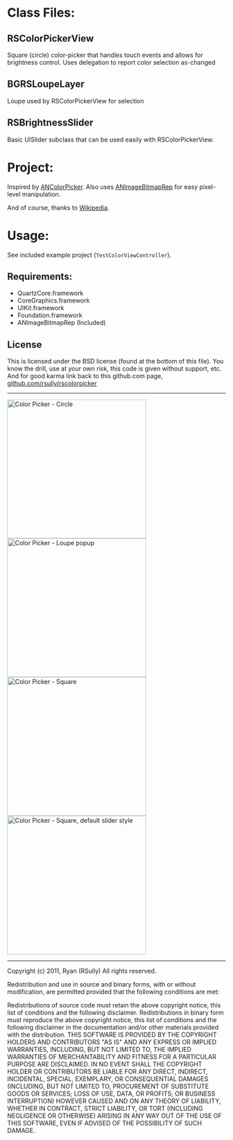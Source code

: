 # Class Files:

## RSColorPickerView

Square (circle) color-picker that handles touch events and allows for brightness control. Uses delegation to report color selection as-changed

## BGRSLoupeLayer

Loupe used by RSColorPickerView for selection

## RSBrightnessSlider

Basic UISlider subclass that can be used easily with RSColorPickerView. 

# Project:

Inspired by [ANColorPicker](https://github.com/unixpickle/ANColorPicker). 
Also uses [ANImageBitmapRep](https://github.com/unixpickle/ANImageBitmapRep) for easy pixel-level manipulation. 

And of course, thanks to [Wikipedia](http://en.wikipedia.org/wiki/HSL_and_HSV).


# Usage:

See included example project (`TestColorViewController`).

## Requirements:

* QuartzCore.framework
* CoreGraphics.framework
* UIKit.framework
* Foundation.framework
* ANImageBitmapRep (Included)

## License

This is licensed under the BSD license (found at the bottom of this file). You know the drill, use at your own risk, this code is given without support, etc. And for good karma link back to this github.com page, [github.com/rsully/rscolorpicker](https://github.com/RSully/RSColorPicker)

***

<img alt="Color Picker - Circle" src="https://github.com/RSully/RSColorPicker/raw/master/Example01.png" width="320">
<img alt="Color Picker - Loupe popup" src="https://github.com/RSully/RSColorPicker/raw/master/Example02.png" width="320">
<img alt="Color Picker - Square" src="https://github.com/RSully/RSColorPicker/raw/master/Example03.png" width="320">
<img alt="Color Picker - Square, default slider style" src="https://github.com/RSully/RSColorPicker/raw/master/Example04.png" width="320">

***

Copyright (c) 2011, Ryan (RSully)
All rights reserved.

Redistribution and use in source and binary forms, with or without modification, are permitted provided that the following conditions are met:

Redistributions of source code must retain the above copyright notice, this list of conditions and the following disclaimer.
Redistributions in binary form must reproduce the above copyright notice, this list of conditions and the following disclaimer in the documentation and/or other materials provided with the distribution.
THIS SOFTWARE IS PROVIDED BY THE COPYRIGHT HOLDERS AND CONTRIBUTORS "AS IS" AND ANY EXPRESS OR IMPLIED WARRANTIES, INCLUDING, BUT NOT LIMITED TO, THE IMPLIED WARRANTIES OF MERCHANTABILITY AND FITNESS FOR A PARTICULAR PURPOSE ARE DISCLAIMED. IN NO EVENT SHALL THE COPYRIGHT HOLDER OR CONTRIBUTORS BE LIABLE FOR ANY DIRECT, INDIRECT, INCIDENTAL, SPECIAL, EXEMPLARY, OR CONSEQUENTIAL DAMAGES (INCLUDING, BUT NOT LIMITED TO, PROCUREMENT OF SUBSTITUTE GOODS OR SERVICES; LOSS OF USE, DATA, OR PROFITS; OR BUSINESS INTERRUPTION) HOWEVER CAUSED AND ON ANY THEORY OF LIABILITY, WHETHER IN CONTRACT, STRICT LIABILITY, OR TORT (INCLUDING NEGLIGENCE OR OTHERWISE) ARISING IN ANY WAY OUT OF THE USE OF THIS SOFTWARE, EVEN IF ADVISED OF THE POSSIBILITY OF SUCH DAMAGE.

